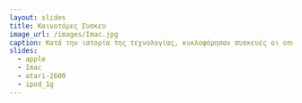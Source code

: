 ```yaml
---
layout: slides
title: Kαινοτόμες Συσκευ
image_url: /images/Imac.jpg
caption: Κατά την ιστορία της τεχνολογίας, κυκλοφόρησαν συσκευές οι οποίες παρείχαν πρωτοποριακές λειτουργίες και δυνατότητες. Αποτέλεσαν σημείο αναφοράς και πολλές από τις επόμενες συσκευές περιείχαν χαρακτηρίστηκα τους.  
slides:
  - apple
  - Imac
  - atari-2600
  - ipod_1g
---
```


